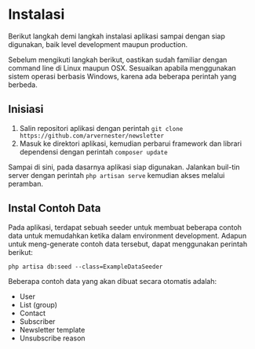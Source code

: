 # Instalasi

Berikut langkah demi langkah instalasi aplikasi sampai dengan siap digunakan, baik level development maupun production.

Sebelum mengikuti langkah berikut, oastikan sudah familiar dengan command line di Linux maupun OSX. Sesuaikan apabila menggunakan sistem operasi berbasis Windows, karena ada beberapa perintah yang berbeda.

## Inisiasi

1. Salin repositori aplikasi dengan perintah ```git clone https://github.com/arvernester/newsletter```
2. Masuk ke direktori aplikasi, kemudian perbarui framework dan librari dependensi dengan perintah ```composer update```

Sampai di sini, pada dasarnya aplikasi siap digunakan. Jalankan buil-tin server dengan perintah ```php artisan serve``` kemudian akses melalui peramban.

## Instal Contoh Data
Pada aplikasi, terdapat sebuah seeder untuk membuat beberapa contoh data untuk memudahkan ketika dalam environment development. Adapun untuk meng-generate contoh data tersebut, dapat menggunakan perintah berikut:

```php artisa db:seed --class=ExampleDataSeeder```

Beberapa contoh data yang akan dibuat secara otomatis adalah:
- User
- List (group)
- Contact
- Subscriber
- Newsletter template
- Unsubscribe reason